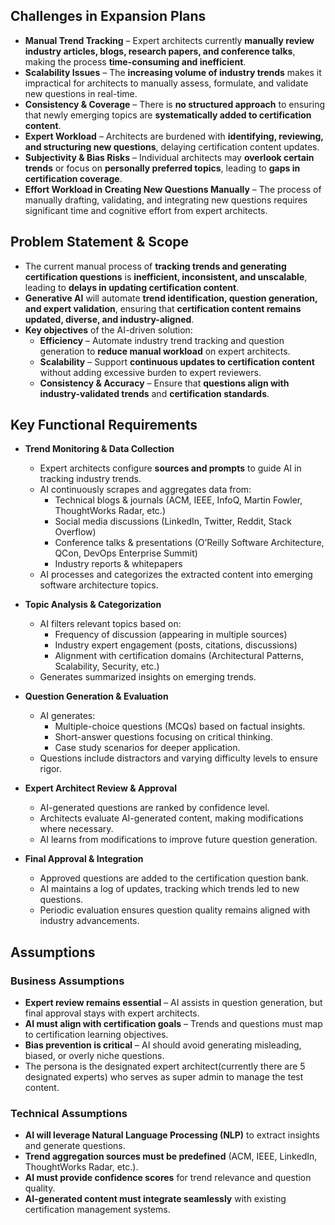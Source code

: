 ## Challenges in Expansion Plans
- **Manual Trend Tracking** – Expert architects currently **manually review industry articles, blogs, research papers, and conference talks**, making the process **time-consuming and inefficient**.
- **Scalability Issues** – The **increasing volume of industry trends** makes it impractical for architects to manually assess, formulate, and validate new questions in real-time.
- **Consistency & Coverage** – There is **no structured approach** to ensuring that newly emerging topics are **systematically added to certification content**.
- **Expert Workload** – Architects are burdened with **identifying, reviewing, and structuring new questions**, delaying certification content updates.
- **Subjectivity & Bias Risks** – Individual architects may **overlook certain trends** or focus on **personally preferred topics**, leading to **gaps in certification coverage**.
- **Effort Workload in Creating New Questions Manually** – The process of manually drafting, validating, and integrating new questions requires significant time and cognitive effort from expert architects.

## Problem Statement & Scope
- The current manual process of **tracking trends and generating certification questions** is **inefficient, inconsistent, and unscalable**, leading to **delays in updating certification content**.
- **Generative AI** will automate **trend identification, question generation, and expert validation**, ensuring that **certification content remains updated, diverse, and industry-aligned**.
- **Key objectives** of the AI-driven solution:
  - **Efficiency** – Automate industry trend tracking and question generation to **reduce manual workload** on expert architects.
  - **Scalability** – Support **continuous updates to certification content** without adding excessive burden to expert reviewers.
  - **Consistency & Accuracy** – Ensure that **questions align with industry-validated trends** and **certification standards**.

## Key Functional Requirements

- **Trend Monitoring & Data Collection**  
  - Expert architects configure **sources and prompts** to guide AI in tracking industry trends.
  - AI continuously scrapes and aggregates data from:
    - Technical blogs & journals (ACM, IEEE, InfoQ, Martin Fowler, ThoughtWorks Radar, etc.)
    - Social media discussions (LinkedIn, Twitter, Reddit, Stack Overflow)
    - Conference talks & presentations (O’Reilly Software Architecture, QCon, DevOps Enterprise Summit)
    - Industry reports & whitepapers
  - AI processes and categorizes the extracted content into emerging software architecture topics.

- **Topic Analysis & Categorization**  
  - AI filters relevant topics based on:
    - Frequency of discussion (appearing in multiple sources)
    - Industry expert engagement (posts, citations, discussions)
    - Alignment with certification domains (Architectural Patterns, Scalability, Security, etc.)
  - Generates summarized insights on emerging trends.

- **Question Generation & Evaluation**  
  - AI generates:
    - Multiple-choice questions (MCQs) based on factual insights.
    - Short-answer questions focusing on critical thinking.
    - Case study scenarios for deeper application.
  - Questions include distractors and varying difficulty levels to ensure rigor.

- **Expert Architect Review & Approval**  
  - AI-generated questions are ranked by confidence level.
  - Architects evaluate AI-generated content, making modifications where necessary.
  - AI learns from modifications to improve future question generation.

- **Final Approval & Integration**
  - Approved questions are added to the certification question bank.
  - AI maintains a log of updates, tracking which trends led to new questions.
  - Periodic evaluation ensures question quality remains aligned with industry advancements.

## Assumptions
### Business Assumptions
- **Expert review remains essential** – AI assists in question generation, but final approval stays with expert architects.
- **AI must align with certification goals** – Trends and questions must map to certification learning objectives.
- **Bias prevention is critical** – AI should avoid generating misleading, biased, or overly niche questions.
- The persona is the designated expert architect(currently there are 5 designated experts) who serves as super admin to manage the test content.

### Technical Assumptions
- **AI will leverage Natural Language Processing (NLP)** to extract insights and generate questions.
- **Trend aggregation sources must be predefined** (ACM, IEEE, LinkedIn, ThoughtWorks Radar, etc.).
- **AI must provide confidence scores** for trend relevance and question quality.
- **AI-generated content must integrate seamlessly** with existing certification management systems.
